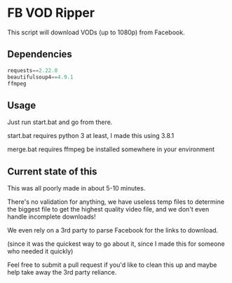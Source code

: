# FB VOD Ripper

This script will download VODs (up to 1080p) from Facebook.

## Dependencies


```python
requests==2.22.0
beautifulsoup4==4.9.1
ffmpeg
```

## Usage

Just run start.bat and go from there.

start.bat requires python 3 at least, I made this using 3.8.1

merge.bat requires ffmpeg be installed somewhere in your environment

## Current state of this
This was all poorly made in about 5-10 minutes.

There's no validation for anything, we have useless temp files to determine the biggest file to get the highest quality video file, and we don't even handle incomplete downloads!

We even rely on a 3rd party to parse Facebook for the links to download. 

(since it was the quickest way to go about it, since I made this for someone who needed it quickly)

Feel free to submit a pull request if you'd like to clean this up and maybe help take away the 3rd party reliance.
